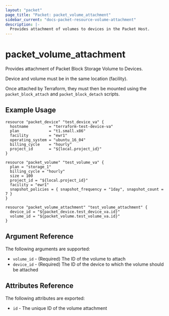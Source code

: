 ```yaml
---
layout: "packet"
page_title: "Packet: packet_volume_attachment"
sidebar_current: "docs-packet-resource-volume-attachment"
description: |-
  Provides attachment of volumes to devices in the Packet Host.
---
```


# packet\_volume\_attachment

Provides attachment of Packet Block Storage Volume to Devices.

Device and volume must be in the same location (facility).

Once attached by Terraform, they must then be mounted using the `packet_block_attach` and `packet_block_detach` scripts.

## Example Usage

```hcl
resource "packet_device" "test_device_va" {
  hostname         = "terraform-test-device-va"
  plan             = "t1.small.x86"
  facility         = "ewr1"
  operating_system = "ubuntu_16_04"
  billing_cycle    = "hourly"
  project_id       = "${local.project_id}"
}

resource "packet_volume" "test_volume_va" {
  plan = "storage_1"
  billing_cycle = "hourly"
  size = 100
  project_id = "${local.project_id}"
  facility = "ewr1"
  snapshot_policies = { snapshot_frequency = "1day", snapshot_count = 7 }
}

resource "packet_volume_attachment" "test_volume_attachment" {
  device_id = "${packet_device.test_device_va.id}"
  volume_id = "${packet_volume.test_volume_va.id}"
}
```

## Argument Reference

The following arguments are supported:

* `volume_id` - (Required) The ID of the volume to attach
* `device_id` - (Required) The ID of the device to which the volume should be attached

## Attributes Reference

The following attributes are exported:

* `id` - The unique ID of the volume attachment
